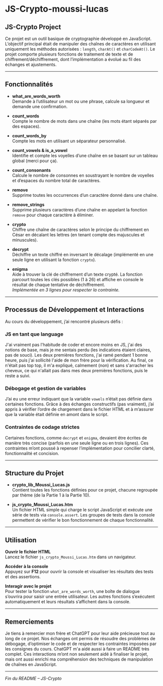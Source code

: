 # JS-Crypto-moussi-lucas

## JS-Crypto Project

Ce projet est un outil basique de cryptographie développé en JavaScript. L’objectif principal était de manipuler des chaînes de caractères en utilisant uniquement les méthodes autorisées : `length`, `charAt()` et `charCodeAt()`. Le projet comporte plusieurs fonctions de traitement de texte et de chiffrement/déchiffrement, dont l’implémentation a évolué au fil des échanges et ajustements.

---

## Fonctionnalités

- **what_are_words_worth**  
  Demande à l’utilisateur un mot ou une phrase, calcule sa longueur et demande une confirmation.

- **count_words**  
  Compte le nombre de mots dans une chaîne (les mots étant séparés par des espaces).

- **count_words_by**  
  Compte les mots en utilisant un séparateur personnalisé.

- **count_vowels & is_a_vowel**  
  Identifie et compte les voyelles d’une chaîne en se basant sur un tableau global (merci pour ça).

- **count_consonants**  
  Calcule le nombre de consonnes en soustrayant le nombre de voyelles et d’espaces du nombre total de caractères.

- **remove**  
  Supprime toutes les occurrences d’un caractère donné dans une chaîne.

- **remove_strings**  
  Supprime plusieurs caractères d’une chaîne en appelant la fonction `remove` pour chaque caractère à éliminer.

- **crypto**  
  Chiffre une chaîne de caractères selon le principe du chiffrement en César en décalant les lettres (en tenant compte des majuscules et minuscules).

- **decrypt**  
  Déchiffre un texte chiffré en inversant le décalage (implémenté en une seule ligne en utilisant la fonction `crypto`).

- **enigma**  
  Aide à trouver la clé de chiffrement d’un texte crypté. La fonction parcourt toutes les clés possibles (1 à 26) et affiche en console le résultat de chaque tentative de déchiffrement.  
  *Implémentée en 3 lignes pour respecter la contrainte.*

---

## Processus de Développement et Interactions

Au cours du développement, j’ai rencontré plusieurs défis :

### JS en tant que language

J'ai vraiment pas l'habitude de coder et encore moins en JS, j'ai des notions de base, mais je me sentais perdu (les indications étaient claires, pas de souci). Les deux premières fonctions, j'ai ramé pendant 1 bonne heure, puis j'ai sollicité l'aide de mon frère pour la vérification. Au final, ce n'était pas top top, il m'a expliqué, calmement (non) et sans s'arracher les cheveux, ce qui n'allait pas dans mes deux premières fonctions, puis le reste a suivi.

### Débogage et gestion de variables

J’ai eu une erreur indiquant que la variable `vowels` n’était pas définie dans certaines fonctions. Grâce à des échanges constructifs (pas vraiment), j’ai appris à vérifier l’ordre de chargement dans le fichier HTML et à m’assurer que la variable était définie en amont dans le script.

### Contraintes de codage strictes

Certaines fonctions, comme `decrypt` et `enigma`, devaient être écrites de manière très concise (parfois en une seule ligne ou en trois lignes). Ces contraintes m’ont poussé à repenser l’implémentation pour concilier clarté, fonctionnalité et concision.

---

## Structure du Projet

- **crypto_lib_Moussi_Lucas.js**  
  Contient toutes les fonctions définies pour ce projet, chacune regroupée par thème (de la Partie 1 à la Partie 10).

- **js_crypto_Moussi_Lucas.htm**  
  Un fichier HTML simple qui charge le script JavaScript et exécute une série de tests via `console.assert`. Les groupes de tests dans la console permettent de vérifier le bon fonctionnement de chaque fonctionnalité.

---

## Utilisation

**Ouvrir le fichier HTML**  
Lancez le fichier `js_crypto_Moussi_Lucas.htm` dans un navigateur.

**Accéder à la console**  
Appuyez sur **F12** pour ouvrir la console et visualiser les résultats des tests et des assertions.

**Interagir avec le projet**  
Pour tester la fonction `what_are_words_worth`, une boîte de dialogue s’ouvrira pour saisir une entrée utilisateur. Les autres fonctions s’exécutent automatiquement et leurs résultats s’affichent dans la console.

---

## Remerciements

Je tiens à remercier mon frère et ChatGPT pour leur aide précieuse tout au long de ce projet. Nos échanges ont permis de résoudre des problèmes de débogage, d’optimiser le code et de respecter les contraintes imposées par les consignes du cours. ChatGPT m'a aidé aussi à faire un README très complet. Ces interactions m’ont non seulement aidé à finaliser le projet, mais ont aussi enrichi ma compréhension des techniques de manipulation de chaînes en JavaScript.

---

*Fin du README –  JS-Crypto*
